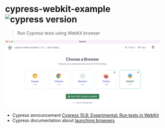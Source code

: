 # cypress-webkit-example ![cypress version](https://img.shields.io/badge/cypress-10.8.0-brightgreen)

> Run Cypress tests using WebKit browser

![Pick WebKit browser](./images/webkit.png)

- Cypress announcement [Cypress 10.8: Experimental: Run tests in WebKit](https://www.cypress.io/blog/2022/09/13/cypress-10-8-experimental-run-tests-in-webkit/)
- Cypress documentation about [launching browsers](https://on.cypress.io/launching-browsers)
